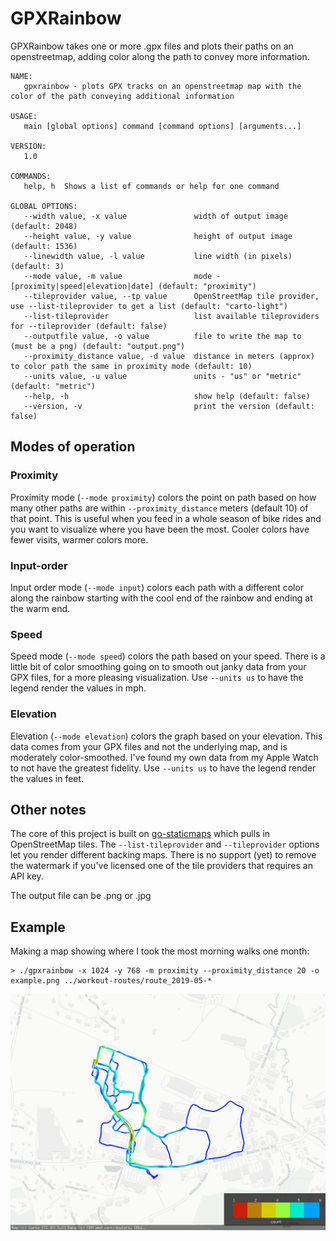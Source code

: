 
# GPXRainbow

GPXRainbow takes one or more .gpx files and plots their paths on an openstreetmap, adding color along the path to convey more information.

 
```
NAME:
   gpxrainbow - plots GPX tracks on an openstreetmap map with the color of the path conveying additional information

USAGE:
   main [global options] command [command options] [arguments...]

VERSION:
   1.0

COMMANDS:
   help, h  Shows a list of commands or help for one command

GLOBAL OPTIONS:
   --width value, -x value               width of output image (default: 2048)
   --height value, -y value              height of output image (default: 1536)
   --linewidth value, -l value           line width (in pixels) (default: 3)
   --mode value, -m value                mode - [proximity|speed|elevation|date] (default: "proximity")
   --tileprovider value, --tp value      OpenStreetMap tile provider, use --list-tileprovider to get a list (default: "carto-light")
   --list-tileprovider                   list available tileproviders for --tileprovider (default: false)
   --outputfile value, -o value          file to write the map to (must be a png) (default: "output.png")
   --proximity_distance value, -d value  distance in meters (approx) to color path the same in proximity mode (default: 10)
   --units value, -u value               units - "us" or "metric" (default: "metric")
   --help, -h                            show help (default: false)
   --version, -v                         print the version (default: false)
```

## Modes of operation

### Proximity

Proximity mode (`--mode proximity`) colors the point on path based on how many other paths are within `--proximity_distance` meters (default 10) of that point. This is useful when you feed in a whole season of bike rides and you want to visualize where you have been the most.  Cooler colors have fewer visits, warmer colors more.  

### Input-order

Input order mode (`--mode input`) colors each path with a different color along the rainbow starting with the cool end of the rainbow and ending at the warm end. 

### Speed

Speed mode (`--mode speed`) colors the path based on your speed.  There is a little bit of color smoothing going on to smooth out janky data from your GPX files, for a more pleasing visualization.  Use `--units us` to have the legend render the values in mph.

### Elevation

Elevation (`--mode elevation`) colors the graph based on your elevation.  This data comes from your GPX files and not the underlying map, and is moderately color-smoothed.  I've found my own data from my Apple Watch to not have the greatest fidelity. Use `--units us` to have the legend render the values in feet.

## Other notes

The core of this project is built on [go-staticmaps](https://github.com/flopp/go-staticmaps) which pulls in OpenStreetMap tiles.  The `--list-tileprovider` and `--tileprovider` options let you render different backing maps.  There is no support (yet) to remove the watermark if you've licensed one of the tile providers that requires an API key.  

The output file can be .png or .jpg

## Example

Making a map showing where I took the most morning walks one month:

```
> ./gpxrainbow -x 1024 -y 768 -m proximity --proximity_distance 20 -o example.png ../workout-routes/route_2019-05-*
```
![example image](./example/example.png)
